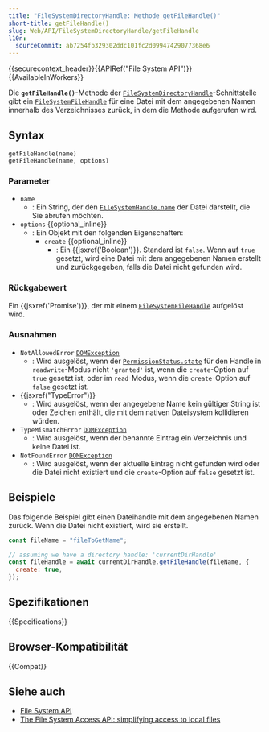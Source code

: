 ```yaml
---
title: "FileSystemDirectoryHandle: Methode getFileHandle()"
short-title: getFileHandle()
slug: Web/API/FileSystemDirectoryHandle/getFileHandle
l10n:
  sourceCommit: ab7254fb329302ddc101fc2d09947429077368e6
---
```


{{securecontext_header}}{{APIRef("File System API")}}{{AvailableInWorkers}}

Die **`getFileHandle()`**-Methode der [`FileSystemDirectoryHandle`](/de/docs/Web/API/FileSystemDirectoryHandle)-Schnittstelle gibt ein [`FileSystemFileHandle`](/de/docs/Web/API/FileSystemFileHandle) für eine Datei mit dem angegebenen Namen innerhalb des Verzeichnisses zurück, in dem die Methode aufgerufen wird.

## Syntax

```js-nolint
getFileHandle(name)
getFileHandle(name, options)
```

### Parameter

- `name`
  - : Ein String, der den [`FileSystemHandle.name`](/de/docs/Web/API/FileSystemHandle/name) der Datei darstellt, die Sie abrufen möchten.
- `options` {{optional_inline}}
  - : Ein Objekt mit den folgenden Eigenschaften:
    - `create` {{optional_inline}}
      - : Ein {{jsxref('Boolean')}}. Standard ist `false`. Wenn auf `true` gesetzt, wird eine Datei mit dem angegebenen Namen erstellt und zurückgegeben, falls die Datei nicht gefunden wird.

### Rückgabewert

Ein {{jsxref('Promise')}}, der mit einem [`FileSystemFileHandle`](/de/docs/Web/API/FileSystemFileHandle) aufgelöst wird.

### Ausnahmen

- `NotAllowedError` [`DOMException`](/de/docs/Web/API/DOMException)
  - : Wird ausgelöst, wenn der [`PermissionStatus.state`](/de/docs/Web/API/PermissionStatus/state) für den Handle in `readwrite`-Modus nicht `'granted'` ist, wenn die `create`-Option auf `true` gesetzt ist, oder im `read`-Modus, wenn die `create`-Option auf `false` gesetzt ist.
- {{jsxref("TypeError")}}
  - : Wird ausgelöst, wenn der angegebene Name kein gültiger String ist oder Zeichen enthält, die mit dem nativen Dateisystem kollidieren würden.
- `TypeMismatchError` [`DOMException`](/de/docs/Web/API/DOMException)
  - : Wird ausgelöst, wenn der benannte Eintrag ein Verzeichnis und keine Datei ist.
- `NotFoundError` [`DOMException`](/de/docs/Web/API/DOMException)
  - : Wird ausgelöst, wenn der aktuelle Eintrag nicht gefunden wird oder die Datei nicht existiert und die `create`-Option auf `false` gesetzt ist.

## Beispiele

Das folgende Beispiel gibt einen Dateihandle mit dem angegebenen Namen zurück. Wenn die Datei nicht existiert, wird sie erstellt.

```js
const fileName = "fileToGetName";

// assuming we have a directory handle: 'currentDirHandle'
const fileHandle = await currentDirHandle.getFileHandle(fileName, {
  create: true,
});
```

## Spezifikationen

{{Specifications}}

## Browser-Kompatibilität

{{Compat}}

## Siehe auch

- [File System API](/de/docs/Web/API/File_System_API)
- [The File System Access API: simplifying access to local files](https://developer.chrome.com/docs/capabilities/web-apis/file-system-access)
